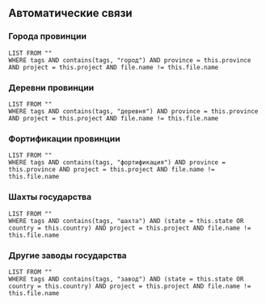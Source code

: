 ## Автоматические связи

### Города провинции
```dataview
LIST FROM ""
WHERE tags AND contains(tags, "город") AND province = this.province AND project = this.project AND file.name != this.file.name
```

### Деревни провинции
```dataview
LIST FROM ""
WHERE tags AND contains(tags, "деревня") AND province = this.province AND project = this.project AND file.name != this.file.name
```

### Фортификации провинции
```dataview
LIST FROM ""
WHERE tags AND contains(tags, "фортификация") AND province = this.province AND project = this.project AND file.name != this.file.name
```

### Шахты государства
```dataview
LIST FROM ""
WHERE tags AND contains(tags, "шахта") AND (state = this.state OR country = this.country) AND project = this.project AND file.name != this.file.name
```

### Другие заводы государства
```dataview
LIST FROM ""
WHERE tags AND contains(tags, "завод") AND (state = this.state OR country = this.country) AND project = this.project AND file.name != this.file.name
```
